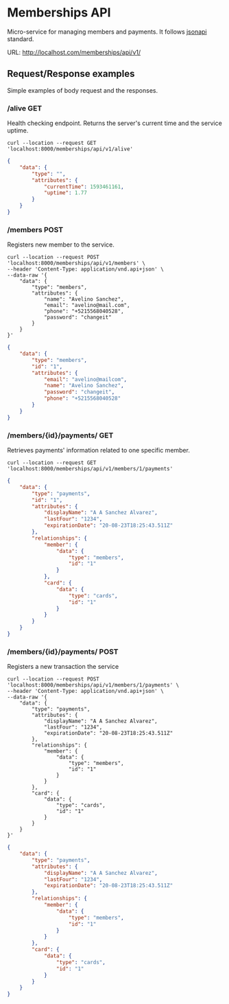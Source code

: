 # Memberships API

Micro-service for managing members and payments. It follows [jsonapi](https://jsonapi.org/) standard.

URL: http://localhost.com/memberships/api/v1/

## Request/Response examples

Simple examples of body request and the responses.

### /alive GET

Health checking endpoint. Returns the server's current time and the service uptime.

```shell
curl --location --request GET 'localhost:8000/memberships/api/v1/alive'
```

```json
{
    "data": {
        "type": "",
        "attributes": {
            "currentTime": 1593461161,
            "uptime": 1.77
        }
    }
}
```

### /members POST

Registers new member to the service.

```shell
curl --location --request POST 'localhost:8000/memberships/api/v1/members' \
--header 'Content-Type: application/vnd.api+json' \
--data-raw '{
    "data": {
        "type": "members",
        "attributes": {
            "name": "Avelino Sanchez",
            "email": "avelino@mail.com",
            "phone": "+5215568040528",
            "password": "changeit"
        }
    }
}'
```

```json
{
    "data": {
        "type": "members",
        "id": "1",
        "attributes": {
            "email": "avelino@mailcom",
            "name": "Avelino Sanchez",
            "password": "changeit",
            "phone": "+5215568040528"
        }
    }
}
```

### /members/{id}/payments/ GET

Retrieves payments' information related to one specific member.

```shell
curl --location --request GET 'localhost:8000/memberships/api/v1/members/1/payments'
```

```json
{
    "data": {
        "type": "payments",
        "id": "1",
        "attributes": {
            "displayName": "A A Sanchez Alvarez",
            "lastFour": "1234",
            "expirationDate": "20-08-23T18:25:43.511Z"
        },
        "relationships": {
            "member": {
                "data": {
                    "type": "members",
                    "id": "1"
                }
            },
            "card": {
                "data": {
                    "type": "cards",
                    "id": "1"
                }
            }
        }
    }
}
```

### /members/{id}/payments/ POST

Registers a new transaction the service

```shell
curl --location --request POST 'localhost:8000/memberships/api/v1/members/1/payments' \
--header 'Content-Type: application/vnd.api+json' \
--data-raw '{
    "data": {
        "type": "payments",
        "attributes": {
            "displayName": "A A Sanchez Alvarez",
            "lastFour": "1234",
            "expirationDate": "20-08-23T18:25:43.511Z"
        },
        "relationships": {
            "member": {
                "data": {
                    "type": "members",
                    "id": "1"
                }
            }
        },
        "card": {
            "data": {
                "type": "cards",
                "id": "1"
            }
        }
    }
}'
```

```json
{
    "data": {
        "type": "payments",
        "attributes": {
            "displayName": "A A Sanchez Alvarez",
            "lastFour": "1234",
            "expirationDate": "20-08-23T18:25:43.511Z"
        },
        "relationships": {
            "member": {
                "data": {
                    "type": "members",
                    "id": "1"
                }
            }
        },
        "card": {
            "data": {
                "type": "cards",
                "id": "1"
            }
        }
    }
}
```

